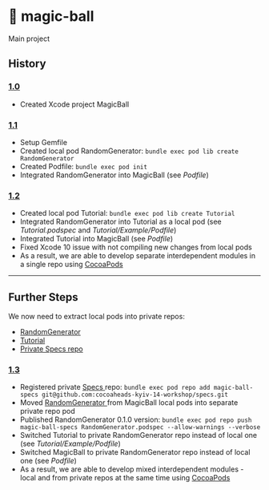 # 🔮 magic-ball
Main project

## History

### [ 1.0 ](../../releases/1.0)
- Created Xcode project MagicBall

### [ 1.1 ](../../releases/1.1)
- Setup Gemfile
- Created local pod RandomGenerator: `bundle exec pod lib create RandomGenerator`
- Created Podfile: `bundle exec pod init`
- Integrated RandomGenerator into MagicBall (see *Podfile*)

### [ 1.2 ](../../releases/1.2)
- Created local pod Tutorial: `bundle exec pod lib create Tutorial`
- Integrated RandomGenerator into Tutorial as a local pod (see *Tutorial.podspec* and *Tutorial/Example/Podfile*)
- Integrated Tutorial into MagicBall (see *Podfile*)
- Fixed Xcode 10 issue with not compiling new changes from local pods
- As a result, we are able to develop separate interdependent modules in a single repo using [CocoaPods](https://cocoapods.org)

---

## Further Steps

We now need to extract local pods into private repos:

- [ RandomGenerator ](https://github.com/cocoaheads-kyiv-14-workshop/random-generator)
- [ Tutorial ](https://github.com/cocoaheads-kyiv-14-workshop/tutorial)
- [ Private Specs repo ](https://github.com/cocoaheads-kyiv-14-workshop/specs)

### [ 1.3 ](../../releases/1.3)
- Registered private [ Specs ](https://github.com/cocoaheads-kyiv-14-workshop/specs) repo: `bundle exec pod repo add magic-ball-specs git@github.com:cocoaheads-kyiv-14-workshop/specs.git`
- Moved [ RandomGenerator ](https://github.com/cocoaheads-kyiv-14-workshop/random-generator) from MagicBall local pods into separate private repo pod
- Published RandomGenerator 0.1.0 version: `bundle exec pod repo push magic-ball-specs RandomGenerator.podspec --allow-warnings --verbose`
- Switched Tutorial to private RandomGenerator repo instead of local one (see *Tutorial/Example/Podfile*)
- Switched MagicBall to private RandomGenerator repo instead of local one (see *Podfile*)
- As a result, we are able to develop mixed interdependent modules - local and from private repos at the same time using [CocoaPods](https://cocoapods.org)

